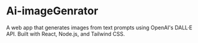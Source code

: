 # Ai-imageGenrator
A web app that generates images from text prompts using OpenAI's DALL·E API. Built with React, Node.js, and Tailwind CSS. 
